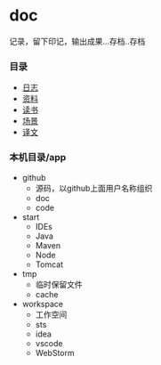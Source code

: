 # doc
记录，留下印记，输出成果...存档..存档

### 目录
-   [日志](log/README.md)
-   [资料](material/README.md)
-   [读书](read/README.md)
-   [场景](scenes/README.md)
-   [译文](translations/README.md)

### 本机目录/app
- github
    - 源码，以github上面用户名称组织
    - doc
    - code
- start
    - IDEs
    - Java
    - Maven
    - Node
    - Tomcat
- tmp
    - 临时保留文件
    - cache
- workspace
    - 工作空间
    - sts
    - idea
    - vscode
    - WebStorm
